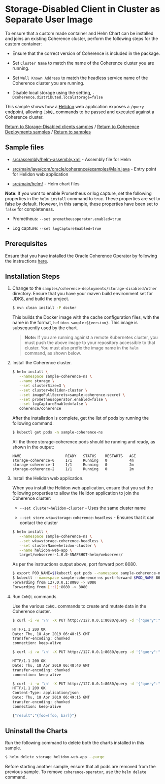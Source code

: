 # Storage-Disabled Client in Cluster as Separate User Image

To ensure that a custom made container and Helm Chart can be installed and joins an existing Coherence
cluster, perform the following steps for the custom container:

* Ensure that the correct version of Coherence is included in the package.

* Set `Cluster Name` to match the name of the Coherence cluster you are running.

* Set  `Well Known Address` to match the headless service name of the Coherence cluster you are running.

* Disable local storage using the setting, `-Dcoherence.distributed.localstorage=false`

This sample shows how a [Helidon](https://helidon.io/#/) web application exposes a `/query` endpoint,
allowing `CohQL` commands to be passed and executed against a Coherence cluster.


[Return to Storage-Disabled clients samples](../) / [Return to Coherence Deployments samples](../../) / [Return to samples](../../../README.md#list-of-samples)

## Sample files

* [src/assembly/helm-assembly.xml](src/assembly/helm-assembly.xml) - Assembly file for Helm

* [src/main/java/com/oracle/coherence/examples/Main.java](src/main/java/com/oracle/coherence/examples/Main.java) - Entry point for Helidon web application

* [src/main/helm/](src/main/helm) - Helm chart files

**Note**: If you want to enable Prometheus or log capture, set the following properties in the `helm install` command to `true`. These properties are set to false by default. However, in this sample, these properties have been set to `false` for completeness.

* Prometheus: `--set prometheusoperator.enabled=true`

* Log capture: `--set logCaptureEnabled=true`

## Prerequisites

Ensure that you have installed the Oracle Coherence Operator by following the instructions [here](../../../README.md#install-the-coherence-operator).

## Installation Steps

1. Change to the `samples/coherence-deployments/storage-disabled/other` directory. Ensure that you have your maven build environment set for JDK8, and build the project.

   ```bash
   $ mvn clean install -P docker
   ```

   This builds the Docker image with the cache configuration files, with the name in the format, `helidon-sample:${version}`. This image
   is subsequently used by the chart.

   > **Note:** If you are running against a remote Kubernetes cluster, you must
   > push the above image to your repository accessible to that cluster. You must also
   > prefix the image name in the `helm` command, as shown below.

2. Install the Coherence cluster.

   ```bash
   $ helm install \
      --namespace sample-coherence-ns \
      --name storage \
      --set clusterSize=3 \
      --set cluster=helidon-cluster \
      --set imagePullSecrets=sample-coherence-secret \
      --set prometheusoperator.enabled=false \
      --set logCaptureEnabled=false \
      coherence/coherence
   ```

   After the installation is complete, get the list of pods by running the following command:

   ```bash
   $ kubectl get pods -n sample-coherence-ns
   ```
   All the three storage-coherence pods should be running and ready, as shown in the output:

   ```console
   NAME                    READY   STATUS    RESTARTS   AGE
   storage-coherence-0     1/1     Running   0          4m
   storage-coherence-1     1/1     Running   0          2m   
   storage-coherence-2     1/1     Running   0          2m
   ```


3. Install the Helidon web application.

   When you install the Helidon web application, ensure that  you set the following properties to allow the Helidon application to join the Coherence cluster:

   * `--set cluster=helidon-cluster` - Uses the same cluster name

   * `--set store.wka=storage-coherence-headless` - Ensures that it can contact the cluster

   ```bash
   $ helm install \
      --namespace sample-coherence-ns \
      --set wka=storage-coherence-headless \
      --set clusterName=helidon-cluster \
      --name helidon-web-app \
      target/webserver-1.0.0-SNAPSHOT-helm/webserver/
   ```

   As per the instructions output above, port forward port 8080.

   ```bash
   $ export POD_NAME=$(kubectl get pods --namespace sample-coherence-ns -l "app=webserver,release=helidon-web-app" -o jsonpath="{.items[0].metadata.name}")
   $ kubectl --namespace sample-coherence-ns port-forward $POD_NAME 8080:8080
   Forwarding from 127.0.0.1:8080 -> 8080
   Forwarding from [::1]:8080 -> 8080
   ```

4. Run `CohQL` commands.

   Use the various `CohQL` commands to create and mutate data in the Coherence cluster.

   ```bash
   $ curl -i -w '\n' -X PUT http://127.0.0.1:8080/query -d '{"query":"create cache foo"}'

   HTTP/1.1 200 OK
   Date: Thu, 18 Apr 2019 06:48:15 GMT
   transfer-encoding: chunked
   connection: keep-alive

   $ curl -i -w '\n' -X PUT http://127.0.0.1:8080/query -d '{"query":"insert into foo key(\"foo\") value(\"bar\")"}'

   HTTP/1.1 200 OK
   Date: Thu, 18 Apr 2019 06:48:40 GMT
   transfer-encoding: chunked
   connection: keep-alive

   $ curl -i -w '\n' -X PUT http://127.0.0.1:8080/query -d '{"query":"select key(),value() from foo"}'
   HTTP/1.1 200 OK
   Content-Type: application/json
   Date: Thu, 18 Apr 2019 06:49:15 GMT
   transfer-encoding: chunked
   connection: keep-alive

   {"result":"{foo=[foo, bar]}"}
   ```

## Uninstall the Charts

Run the following command to delete both the charts installed in this sample.

```bash
$ helm delete storage helidon-web-app --purge
```

Before starting another sample, ensure that all  pods are removed from the previous sample. To remove `coherence-operator`, use the `helm delete` command.
